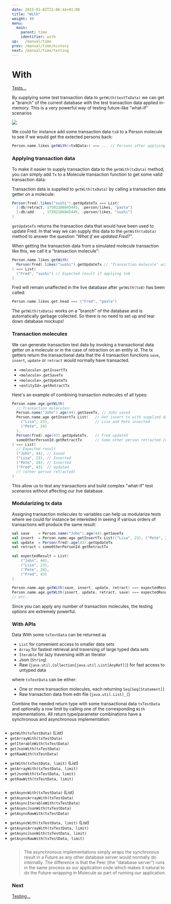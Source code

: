 ```yaml
---
date: 2015-01-02T22:06:44+01:00
title: "With"
weight: 40
menu:
  main:
    parent: time
    identifier: with
up:   /manual/time
prev: /manual/time/history
next: /manual/time/testing
---
```


# With

[Tests...](https://github.com/scalamolecule/molecule/tree/master/coretests/src/test/scala/molecule/coretests/time/GetWith.scala)

By supplying some test transaction data to `getWith(testTxData)` we can get a "branch" of the current database with
the test transaction data applied in-memory. This is a very powerful way of testing future-like "what-if" scenarios


![](/img/time/with.png)

We could for instance add some transaction data `tx8` to a Person molecule to see if we would get the extected persons back:

```scala
Person.name.likes.getWith(<tx8Data>) === ... // Persons after applying tx8 
```

### Applying transaction data

To make it easier to supply transaction data to the `getWith(txData)` method, you can simply add `Tx` to a
Molecule transaction function to get some valid transaction data:

Transaction data is supplied to `getWith(txData)` by calling a transaction data getter on a molecule:

```scala
Person(fred).likes("sushi").getUpdateTx === List(
  [:db/retract, 17592186045445, :person/likes, "pasta"]
  [:db/add    , 17592186045445, :person/likes, "sushi"]
) 
```
`getUpdateTx` returns the transaction data that would have been used to update Fred. In that way we
can supply this data to the `getWith(txData)` method to answer the question _"What if we updated Fred?"_. 

When getting the transaction data from a simulated molecule transaction like this, we call it a "transaction molecule":
```scala
Person.name.likes.getWith(
  Person(fred).likes("sushi").getUpdateTx // "Transaction molecule" with tx8 data
) === List(
  ("Fred", "sushi") // Expected result if applying tx8
)
```

Fred will remain unaffected in the live database after `getWith(tx8)` has been called:

```scala
Person.name.likes.get.head === ("Fred", "pasta") 
```
The `getWith(txData)` works on a "branch" of the database and is automatically garbage collected. So there is no need to 
set up and tear down database mockups!


### Transaction molecules

We can generate transaction test data by invoking a transactional data getter on a molecule or in the case of 
retraction on an entity id. The tx getters return the transactional data that the 4 transaction functions 
`save`, `insert`, `update` or `retract` would normally have transacted.

- `<molecule>.getInsertTx`
- `<molecule>.getSaveTx`
- `<molecule>.getUpdateTx`
- `<entityId>.getRetractTx`

Here's an example of combining transaction molecules of all types:

```scala
Person.name.age.getWith(
  // Transaction molecules:
  Person.name("John").age(44).getSaveTx, // John saved
  Person.name.age getInsertTx List(   // Get insert tx with supplied data
    ("Lisa", 23),                     // Lisa and Pete inserted
    ("Pete", 24)
  ),
  Person(fred).age(43).getUpdateTx,   // Fred updated
  someOtherPersonId.getRetractTx      // Some other person retracted (using id)    
) === List(
  // Expected result
  ("John", 44), // Saved
  ("Lisa", 23), // Inserted
  ("Pete", 24), // Inserted
  ("Fred", 43)  // Updated
  // (other person retracted)
)
```
This allow us to test any transactions and build complex "what-if" test scenarios without affecting our
live database. 


### Modularizing tx data

Assigning transaction molecules to variables can help us modularize tests where we could for instance
be interested in seeing if various orders of transactions will produce the same result:

```scala
val save    = Person.name("John").age(44).getSaveTx
val insert  = Person.name.age getInsertTx List(("Lisa", 23), ("Pete", 24))
val update  = Person(fred).age(43).getUpdateTx
val retract = someOtherPersonId.getRetractTx
    
val expectedResult = List(
    ("John", 44),
    ("Lisa", 23),
    ("Pete", 24),
    ("Fred", 43) 
)     
    
Person.name.age.getWith(save, insert, update, retract) === expectedResult 
Person.name.age.getWith(insert, update, retract, save) === expectedResult
// etc..
```
Since you can apply any number of transaction molecules, the testing options are extremely powerful.



### With APIs

Data With some `txTestData` can be returned as

- `List` for convenient access to smaller data sets
- `Array` for fastest retrieval and traversing of large typed data sets
- `Iterable` for lazy traversing with an Iterator
- Json (`String`)
- Raw (`java.util.Collection[java.util.List[AnyRef]]`) for fast access to untyped data

where `txTestData` can be either:

- One or more transaction molecules, each returning `Seq[Seq[Statement]]`
- Raw transaction data from edn file (`java.util.List[_]`)

Combine the needed return type with some transactional data `txTestData` and optionally a row limit 
by calling one of the corresponding `With` implementations. All return type/parameter combinations 
have a synchronous and asynchronous implementation:

<div class="container" style="margin-left: -30px">
    <div class="col-sm-4 column ">
        <ul>
            <li><code>getWith(txTestData)</code> (List)</li>
            <li><code>getArrayWith(txTestData)</code></li>
            <li><code>getIterableWith(txTestData)</code></li>
            <li><code>getJsonWith(txTestData)</code></li>
            <li><code>getRawWith(txTestData)</code></li>
        </ul>
        <ul>
            <li><code>getWith(txTestData, limit)</code> (List)</li>
            <li><code>getArrayWith(txTestData, limit)</code></li>
            <li><code>getJsonWith(txTestData, limit)</code></li>
            <li><code>getRawWith(txTestData, limit)</code></li>
        </ul>
    </div>
    <div class="col-sm-5 column ">
        <ul>
            <li><code>getAsyncWith(txTestData)</code> (List)</li>
            <li><code>getAsyncArrayWith(txTestData)</code></li>
            <li><code>getAsyncIterableWith(txTestData)</code></li>
            <li><code>getAsyncJsonWith(txTestData)</code></li>
            <li><code>getAsyncRawWith(txTestData)</code></li>
        </ul>
        <ul>
            <li><code>getAsyncWith(txTestData, limit)</code> (List)</li>
            <li><code>getAsyncArrayWith(txTestData, limit)</code></li>
            <li><code>getAsyncJsonWith(txTestData, limit)</code></li>
            <li><code>getAsyncRawWith(txTestData, limit)</code></li>
        </ul>
    </div>
</div>


>The asynchronous implementations simply wraps the synchronous result in a Future as any
>other database server would normally do internally. The difference is that the Peer (the "database server") 
>runs in the same process as our application code which makes it natural to do the Future-wrapping
>in Molecule as part of running our application.

### Next

[Testing...](/manual/time/testing/)
